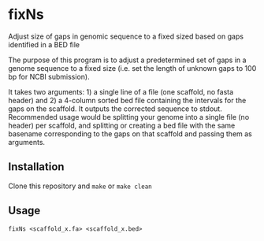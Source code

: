# fixNs
Adjust size of gaps in genomic sequence to a fixed sized based on gaps identified in a BED file

The purpose of this program is to adjust a predetermined set of gaps in a genome sequence to a fixed size (i.e. set the length of unknown gaps to 100 bp for NCBI submission). 

It takes two arguments: 1) a single line of a file (one scaffold, no fasta header) and 2) a 4-column sorted bed file containing the intervals for the gaps on the scaffold. It outputs the corrected sequence to stdout. Recommended usage would be splitting your genome into a single file (no header) per scaffold, and splitting or creating a bed file with the same basename corresponding to the gaps on that scaffold and passing them as arguments.



## Installation

Clone this repository and `make` or `make clean`

## Usage

`fixNs <scaffold_x.fa> <scaffold_x.bed>`



